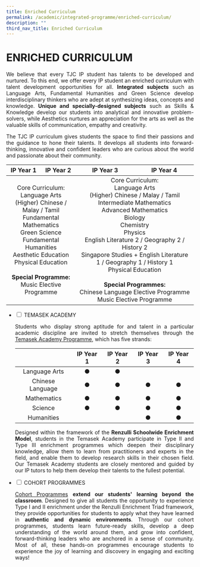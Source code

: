 ```yaml
---
title: Enriched Curriculum
permalink: /academic/integrated-programme/enriched-curriculum/
description: ""
third_nav_title: Enriched Curriculum
---
```



# ENRICHED CURRICULUM

<p style="text-align: justify;">We believe that every TJC IP student has talents to be developed and nurtured. To this end, we offer every IP student an enriched curriculum with talent development opportunities for all. <b>Integrated subjects</b> such as Language Arts, Fundamental Humanities and Green Science develop interdisciplinary thinkers who are adept at synthesizing ideas, concepts and knowledge. <b>Unique and specially-designed subjects</b> such as Skills & Knowledge develop our students into analytical and innovative problem-solvers, while Aesthetics nurtures an appreciation for the arts as well as the valuable skills of communication, empathy and creativity.</p>

<p style="text-align: justify;">The TJC IP curriculum gives students the space to find their passions and the guidance to hone their talents. It develops all students into forward-thinking, innovative and confident leaders who are curious about the world and passionate about their community.</p>

<table>
<thead>
<tr>
<th style="text-align: center;">IP Year 1</th>
<th style="text-align: center;">IP Year 2</th>
<th style="text-align: center;">IP Year 3</th>
<th style="text-align: center;">IP Year 4</th>
</tr>
</thead>
<tbody>
<tr>
<td style="text-align: center;" colspan="2">Core Curriculum:<br />Language Arts<br />(Higher) Chinese / Malay / Tamil<br />Fundamental Mathematics<br />Green Science<br />Fundamental Humanities<br />Aesthetic Education<br />Physical Education<br /><br /><b>Special Programme:</b><br>Music Elective Programme</td>
<td style="text-align: center;" colspan="2">Core Curriculum:<br />Language Arts<br />(Higher) Chinese / Malay / Tamil<br />Intermediate Mathematics<br />Advanced Mathematics<br />Biology<br />Chemistry<br />Physics<br />English Literature 2 / Geography 2 / History 2<br />Singapore Studies + English Literature 1 / Geography 1 / History 1<br />Physical Education<br /><br /><b>Special Programmes:</b><br />Chinese Language Elective Programme<br />Music Elective Programme</td>
</tr>
</tbody>
</table>


<ul class="jekyllcodex_accordion">
  <li>
    <input type="checkbox" id="accordion1">
    <label for="accordion1">TEMASEK ACADEMY</label>
    <div>
			<p style="text-align: justify;">Students who display strong aptitude for and talent in a particular academic discipline are invited to stretch themselves through the <a href="https://www.temasekjc.moe.edu.sg/academic-1/integrated-programme/enriched-curriculum/temasek-academy">Temasek Academy Programme</a>, which has five strands:</p>
			<table>
<thead>
<tr>
<th style="text-align: center;">&nbsp;</th>
<th style="text-align: center;">IP Year 1</th>
<th style="text-align: center;">IP Year 2</th>
<th style="text-align: center;">IP Year 3</th>
<th style="text-align: center;">IP Year 4</th>
</tr>
</thead>
<tbody>
<tr>
<td style="text-align: center;">Language Arts</td>
<td style="text-align: center;">●</td>
<td style="text-align: center;">●</td>
<td style="text-align: center;">&nbsp;</td>
<td style="text-align: center;">&nbsp;</td>
</tr>
<tr>
<td style="text-align: center;">Chinese Language</td>
<td style="text-align: center;">●</td>
<td style="text-align: center;">●</td>
<td style="text-align: center;">●</td>
<td style="text-align: center;">●</td>
</tr>
<tr>
<td style="text-align: center;">Mathematics</td>
<td style="text-align: center;">●</td>
<td style="text-align: center;">●</td>
<td style="text-align: center;">●</td>
<td style="text-align: center;">●</td>
</tr>
<tr>
<td style="text-align: center;">Science</td>
<td style="text-align: center;">●</td>
<td style="text-align: center;">●</td>
<td style="text-align: center;">●</td>
<td style="text-align: center;">●</td>
</tr>
<tr>
<td style="text-align: center;">Humanities</td>
<td style="text-align: center;">&nbsp;</td>
<td style="text-align: center;">&nbsp;</td>
<td style="text-align: center;">●</td>
<td style="text-align: center;">●</td>
</tr>
</tbody>
</table>
    <p style="text-align: justify;">Designed within the framework of the <b>Renzulli Schoolwide Enrichment Model</b>, students in the Temasek Academy participate in Type II and Type III enrichment programmes which deepen their disciplinary knowledge, allow them to learn from practitioners and experts in the field, and enable them to develop research skills in their chosen field. Our Temasek Academy students are closely mentored and guided by our IP tutors to help them develop their talents to the fullest potential.</p>
    </div>
	</li> 
  <li>
    <input type="checkbox" id="accordion2">
    <label for="accordion2">COHORT PROGRAMMES</label>
    <div>
			<p style="text-align: justify;"><a href="/academic/integrated-programme/enriched-curriculum/cohort-programmes">Cohort Programmes</a> <b>extend our students' learning beyond the classroom</b>. Designed to give all students the opportunity to experience Type I and II enrichment under the Renzulli Enrichment Triad framework, they provide opportunities for students to apply what they have learned in <b>authentic and dynamic environments</b>. Through our cohort programmes, students learn future-ready skills, develop a deep understanding of the world around them, and grow into confident, forward-thinking leaders who are anchored in a sense of community. Most of all, these hands-on programmes encourage students to experience the joy of learning and discovery in engaging and exciting ways!</p>
    </div>
	</li> 
	</ul>